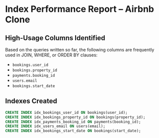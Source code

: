 # Index Performance Report – Airbnb Clone

## High-Usage Columns Identified
Based on the queries written so far, the following columns are frequently used in JOIN, WHERE, or ORDER BY clauses:
- `bookings.user_id`
- `bookings.property_id`
- `payments.booking_id`
- `users.email`
- `bookings.start_date`

## Indexes Created
```sql
CREATE INDEX idx_bookings_user_id ON bookings(user_id);
CREATE INDEX idx_bookings_property_id ON bookings(property_id);
CREATE INDEX idx_payments_booking_id ON payments(booking_id);
CREATE INDEX idx_users_email ON users(email);
CREATE INDEX idx_bookings_start_date ON bookings(start_date);